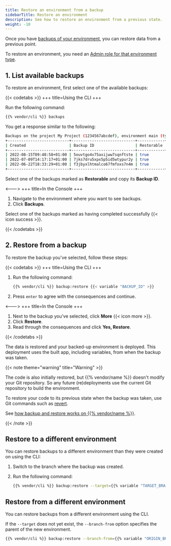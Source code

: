 ```yaml
---
title: Restore an environment from a backup
sidebarTitle: Restore an environment
description: See how to restore an environment from a previous state.
weight: -10
---
```


Once you have [backups of your environment](./backup.md), you can restore data from a previous point.

To restore an environment, you need an [Admin role for that environment type](../administration/users.md).

## 1. List available backups

To restore an environment, first select one of the available backups:

{{< codetabs >}}
+++
title=Using the CLI
+++

Run the following command:

```bash
{{% vendor/cli %}} backups
```

You get a response similar to the following:

```bash
Backups on the project My Project (1234567abcdef), environment main (type: production):
+---------------------------+----------------------------+------------+
| Created                   | Backup ID                  | Restorable |
+---------------------------+----------------------------+------------+
| 2022-08-15T09:48:58+01:00 | 5ouvtgo4v75axijww7sqnftste | true       |
| 2022-07-09T14:17:17+01:00 | 7jks7dru5xpx5p5id5wtypur2y | true       |
| 2022-06-22T18:33:29+01:00 | f3jbyxlhtmalco67fmfoxs7n4m | true       |
+---------------------------+----------------------------+------------+
```

Select one of the backups marked as **Restorable** and copy its **Backup ID**.

<--->
+++
title=In the Console
+++

1. Navigate to the environment where you want to see backups.
2. Click **Backups**.

Select one of the backups marked as having completed successfully {{< icon success >}}.

{{< /codetabs >}}

## 2. Restore from a backup

To restore the backup you've selected, follow these steps:

{{< codetabs >}}
+++
title=Using the CLI
+++

1. Run the following command:
   
   ```bash
   {{% vendor/cli %}} backup:restore {{< variable "BACKUP_ID" >}}
   ```

2. Press `enter` to agree with the consequences and continue.

<--->
+++
title=In the Console
+++

1. Next to the backup you've selected, click **More** {{< icon more >}}.
2. Click **Restore**.
3. Read through the consequences and click **Yes, Restore**.

{{< /codetabs >}}

The data is restored and your backed-up environment is deployed.
This deployment uses the built app, including variables, from when the backup was taken.

{{< note theme="warning" title="Warning" >}}

The code is also initially restored, but {{% vendor/name %}} doesn't modify your Git repository.
So any future (re)deployments use the current Git repository to build the environment.

To restore your code to its previous state when the backup was taken,
use Git commands such as [revert](https://git-scm.com/docs/git-revert).

See [how backup and restore works on {{% vendor/name %}}](../environments/backup.md#how-backup-and-restore-works).

{{< /note >}}

## Restore to a different environment

You can restore backups to a different environment than they were created on using the CLI:

1. Switch to the branch where the backup was created.
2. Run the following command:

   ```bash
   {{% vendor/cli %}} backup:restore --target={{% variable "TARGET_BRANCH_NAME" %}} {{% variable "BACKUP_ID" %}}
   ```

## Restore from a different environment

You can restore backups from a different environment using the CLI.

If the `--target` does not yet exist, the `--branch-from` option specifies the parent of the new environment.

   ```bash
   {{% vendor/cli %}} backup:restore --branch-from={{% variable "ORIGIN_BRANCH_NAME" %}} {{% variable "BACKUP_ID" %}}
   ```
